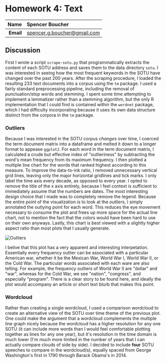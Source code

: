 Homework 4: Text
==============================

| **Name**  | Spencer Boucher  |
|----------:|:-------------|
| **Email** | spencer.g.boucher@gmail.com |

## Discussion ##

First I wrote a script `scrape-sotu.py` that programmatically extracts the content of each SOTU address and saves them to the data directory `sotu`. I was interested in seeing how the most frequent keywords in the SOTU have changed over the past 200 years. After the scraping procedure, I loaded the resulting 233 text documents into a corpus using the `tm` package. I used a fairly standard preprocessing pipeline, including the removal of punctuation/stop words and stemming. I spent some time attempting to implement a lemmatizer rather than a stemming algorithm, but the only R implementation that I could find is contained within the `wordnet` package, which I had difficulty incorporating because it uses its own data structure distinct from the corpora in the `tm` package.

### Outliers ###

Because I was interested in the SOTU corpus *changes* over time, I coerced the term document matrix into a dataframe and melted it down to a longer format to appease `ggplot2`. For each word in the term document matrix, I calculated a crude but effective index of "outlieriness" by subtracting the word's mean frequency from its maximum frequency. I then plotted a multiple line chart for the words that ranked highest according to this measure. To improve the data-to-ink ratio, I removed unnecessary vertical grid lines, leaving only the major horizontal gridlines and tick marks. I only label the time axis every decade, as opposed to every year. I opted to remove the title of the x axis entirely, because I feel context is sufficient to immediately assume that the numbers are dates. The most interesting design choice that I made was to completely remove the legend. Because the entire point of the visualization is to look at the *outliers*, I simply annotated the outlying point for each word. This reduces the eye movement necessary to consume the plot and frees up more space for the actual line chart, not to mention the fact that the colors would have been hard to use on their own anyways. Lastly, this chart is best viewed with a slightly higher aspect ratio than most plots that I usually generate.

![Outliers](../blob/master/homework4/outliers.png?raw=true)

I belive that this plot has a very apparent and interesting interpetation. Essentially every frequency outlier can be associated with a particular American war, whether it be the Mexican War, World War I, World War II, or the Cold War. The particular words associated with each ware are also telling. For example, the frequency outliers of World War II are "dollar" and "war", whereas for the Cold War, we see "nation", "congress", and especially "program". There is a clear story to be found here, and ideally the plot would accompany an article or short text blurb that makes this point.

### Wordcloud ###

Rather than creating a single wordcloud, I used a comparison wordcloud to create an alternative view of the SOTU over time theme of the previous plot. One could make the argument that a wordcloud complements the multiple line graph nicely because the wordcloud has a higher resolution for any one SOTU (it can include more words than I would feel comfortable plotting together as lines for any one year), but it's resolution in the time domain is much lower (I'm much more limited in the number of years that I can actually compare clouds of side by side). I decided to include **four** SOTU speeches to compare in the wordcloud(s), equally spaced from George Washington's first in 1790 through Barack Obama's in 2014.
